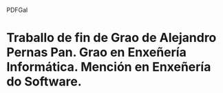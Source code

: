 PDFGal

Traballo de fin de Grao de Alejandro Pernas Pan.
Grao en Enxeñería Informática.
Mención en Enxeñería do Software.
======
